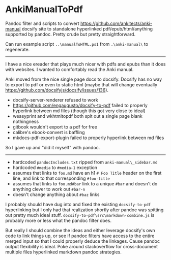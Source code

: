 # AnkiManualToPdf
Pandoc filter and scripts to convert https://github.com/ankitects/anki-manual docsify site to standalone hyperlinked pdf/epub/html/anything supported by pandoc. Pretty crude but pretty straightforward.

Can run example script `..\manualToHTML.ps1` from `.\anki-manual\` to regenerate.

---

I have a nice ereader that plays much nicer with pdfs and epubs than it does with websites. I wanted to comfortably read the Anki manual.

Anki moved from the nice single page docs to docsify. Docsify has no way to export to pdf or even to static html (maybe that will change eventually https://github.com/docsifyjs/docsify/issues/136).

- docsify-server-renderer refused to work
- https://github.com/engaugusto/docsify-to-pdf failed to properly hyperlink between md files (though this got very close to ideal)
- weasyprint and wkhtmltopdf both spit out a single page blank nothingness
- gitbook wouldn't export to a pdf for free
- calibre's ebook-convert is baffling
- mkdocs-pdf-export-plugin failed to properly hyperlink between md files

So I gave up and "did it myself" with pandoc.

---

- hardcoded `pandocIncludes.txt` ripped from `anki-manual\_sidebar.md`
- hardcoded `#media` to `#media-1` exception
- assumes that links to `foo.md` have an h1 `# Foo Title` header on the first line, and link to that corresponding `#foo-title`
- assumes that links to `foo.md#bar` link to a unique `#bar` and doesn't do anything clever to work out `#bar-n`
- doesn't change anything about `#baz` links

I probably should have dug into and fixed the existing `docsify-to-pdf` hyperlinking but I only had that realization shortly after pandoc was spitting out pretty much ideal stuff. `docsify-to-pdf\src\markdown-combine.js` is probably more or less what the pandoc filter does.

But really I should combine the ideas and either leverage docsify's own code to link things up, or see if pandoc filters have access to the entire merged input so that I could properly deduce the linkages. Cause pandoc output flexibility is ideal. Poke around stackoverflow for cross-document multiple files hyperlinked markdown pandoc strategies.
